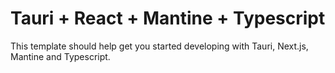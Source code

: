 # Tauri + React + Mantine + Typescript

This template should help get you started developing with Tauri, Next.js, Mantine and Typescript.